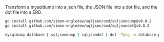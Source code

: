 Transform a mysqldump into a json file, the JSON file into a dot file, and the dot file into a ERD.

```bash
go install github.com/simon-engledew/sqljson/cmd/sqljsondump@v0.0.2
go install github.com/simon-engledew/sqljson/cmd/sqljsondot@v0.0.2

mysqldump database | sqljsondump | sqljsondot | dot -Tpng -o database.png && open database.png
```
